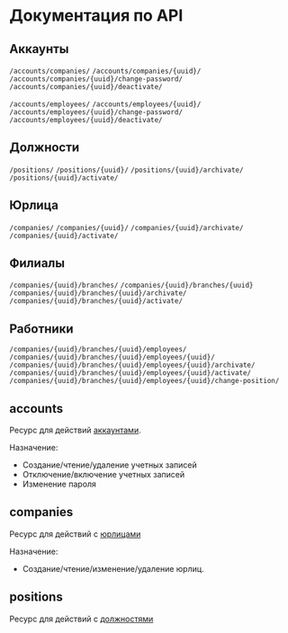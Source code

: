 # Документация по API

## Аккаунты

`/accounts/companies/`
`/accounts/companies/{uuid}/`
`/accounts/companies/{uuid}/change-password/`
`/accounts/companies/{uuid}/deactivate/`

`/accounts/employees/`
`/accounts/employees/{uuid}/`
`/accounts/employees/{uuid}/change-password/`
`/accounts/employees/{uuid}/deactivate/`


## Должности

`/positions/`
`/positions/{uuid}/`
`/positions/{uuid}/archivate/`
`/positions/{uuid}/activate/`


## Юрлица

`/companies/`
`/companies/{uuid}/`
`/companies/{uuid}/archivate/`
`/companies/{uuid}/activate/`


## Филиалы

`/companies/{uuid}/branches/`
`/companies/{uuid}/branches/{uuid}`
`/companies/{uuid}/branches/{uuid}/archivate/`
`/companies/{uuid}/branches/{uuid}/activate/`


## Работники

`/companies/{uuid}/branches/{uuid}/employees/`
`/companies/{uuid}/branches/{uuid}/employees/{uuid}/`
`/companies/{uuid}/branches/{uuid}/employees/{uuid}/archivate/`
`/companies/{uuid}/branches/{uuid}/employees/{uuid}/activate/`
`/companies/{uuid}/branches/{uuid}/employees/{uuid}/change-position/`


## accounts

Ресурс для действий [аккаунтами](./accounts.md).

Назначение:
- Создание/чтение/удаление учетных записей
- Отключение/включение учетных записей
- Изменение пароля


## companies

Ресурс для действий с [юрлицами](./companies.md)

Назначение:
- Создание/чтение/изменение/удаление юрлиц.


## positions

Ресурс для действий с [должностями](./positions.md)
